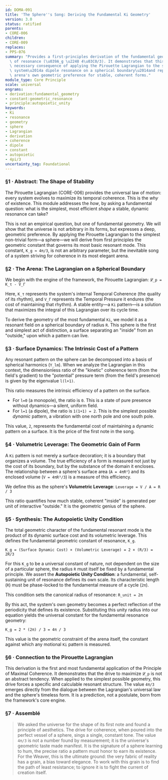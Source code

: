 ```yaml
---
id: DOMA-091
title: 'The Sphere''s Song: Deriving the Fundamental Ki Geometry'
version: 3.0
status: ratified
parents:
- CORE-006
children:
- CORE-009
replaces:
- PPS-076
summary: "Provides a first-principles derivation of the fundamental geometric constant\
  \ of resonance (\u039A_g \u2248 4\u03C0/3). It demonstrates that this value is a\
  \ necessary consequence of applying the Pirouette Lagrangian to the simplest dynamic\
  \ system\u2014a dipole resonance on a spherical boundary\u2014and represents the\
  \ arena's own geometric preference for stable, coherent forms."
module_type: Core Principle
scale: universal
engrams:
- derivation:fundamental_geometry
- constant:geometric_resonance
- principle:autopoietic_unity
keywords:
- Ki
- resonance
- geometry
- sphere
- Lagrangian
- derivation
- coherence
- dipole
- constant
- autopoietic
- 4pi/3
uncertainty_tag: Foundational
---
```

### §1 · Abstract: The Shape of Stability

The Pirouette Lagrangian (CORE-006) provides the universal law of motion: every system evolves to maximize its temporal coherence. This is the *why* of existence. This module addresses the *how*, by asking a fundamental question: what is the simplest, most efficient *shape* a stable, dynamic resonance can take?

This is not an empirical question, but one of fundamental geometry. We will show that the universe is not arbitrary in its forms, but expresses a deep, geometric preference. By applying the Pirouette Lagrangian to the simplest non-trivial form—a sphere—we will derive from first principles the geometric constant that governs its most basic resonant mode. This constant, `Κ_g ≈ 4π/3`, is not an arbitrary parameter, but the inevitable song of a system striving for coherence in its most elegant arena.

### §2 · The Arena: The Lagrangian on a Spherical Boundary

We begin with the engine of the framework, the Pirouette Lagrangian:
`𝓛_p = K_τ - V_Γ`

Here, `K_τ` represents the system's internal Temporal Coherence (the quality of its rhythm), and `V_Γ` represents the Temporal Pressure it endures (the cost of maintaining that rhythm). A stable entity—a `Ki` pattern—is a solution that maximizes the integral of this Lagrangian over its cycle time.

To derive the geometry of the most fundamental `Ki`, we model it as a resonant field on a spherical boundary of radius `R`. This sphere is the first and simplest act of distinction, a surface separating an "inside" from an "outside," upon which a pattern can live.

### §3 · Surface Dynamics: The Intrinsic Cost of a Pattern

Any resonant pattern on the sphere can be decomposed into a basis of spherical harmonics (`Y_lm`). When we analyze the Lagrangian in this context, the dimensionless ratio of the "kinetic" coherence term (from the field's gradient) to the "potential" pressure term (from the field's presence) is given by the eigenvalue `l(l+1)`.

This ratio measures the intrinsic efficiency of a pattern on the surface.
-   For `l=0` (a monopole), the ratio is `0`. This is a state of pure presence without dynamics—a silent, uniform field.
-   For `l=1` (a dipole), the ratio is `1(1+1) = 2`. This is the simplest possible *dynamic* pattern, a vibration with one north pole and one south pole.

This value, `2`, represents the fundamental cost of maintaining a dynamic pattern on a surface. It is the price of the first note in the song.

### §4 · Volumetric Leverage: The Geometric Gain of Form

A `Ki` pattern is not merely a surface decoration; it is a boundary that organizes a volume. The true efficiency of a form is measured not just by the cost of its boundary, but by the substance of the domain it encloses. The relationship between a sphere's surface area (`A = 4πR²`) and its enclosed volume (`V = 4πR³/3`) is a measure of this efficiency.

We define this as the sphere's **Volumetric Leverage**:
`Leverage = V / A = R / 3`

This ratio quantifies how much stable, coherent "inside" is generated per unit of interactive "outside." It is the geometric genius of the sphere.

### §5 · Synthesis: The Autopoietic Unity Condition

The total geometric character of the fundamental resonant mode is the product of its dynamic surface cost and its volumetric leverage. This defines the fundamental geometric constant of resonance, `Κ_g`.

`Κ_g = (Surface Dynamic Cost) × (Volumetric Leverage) = 2 × (R/3) = 2R/3`

For this `Κ_g` to be a universal constant of nature, not dependent on the size of a particular sphere, the radius `R` must itself be fixed by a fundamental principle. We assert the **Autopoietic Unity Condition**: a fundamental, self-sustaining unit of resonance defines its own scale. Its characteristic length (`R`) must be phase-locked to the fundamental measure of a cycle (`2π`).

This condition sets the canonical radius of resonance:
`R_unit = 2π`

By this act, the system's own geometry becomes a perfect reflection of the periodicity that defines its existence. Substituting this unity radius into our equation yields the universal constant for the fundamental resonance geometry:

`Κ_g = 2 * (2π) / 3 = 4π / 3`

This value is the geometric constraint of the arena itself, the constant against which any motional `Ki` pattern is measured.

### §6 · Connection to the Pirouette Lagrangian

This derivation is the first and most fundamental application of the Principle of Maximal Coherence. It demonstrates that the drive to maximize `𝓛_p` is not an abstract tendency. When applied to the simplest possible geometry, this drive forces a specific and calculable resonant structure. The value `4π/3` emerges directly from the dialogue between the Lagrangian's universal law and the sphere's timeless form. It is a prediction, not a postulate, born from the framework's core engine.

### §7 · Assemblé

> We asked the universe for the shape of its first note and found a principle of aesthetics. The drive for coherence, when poured into the perfect vessel of a sphere, sings a single, constant tone. The value `4π/3` is not a number found by measurement; it is the universe's geometric taste made manifest. It is the signature of a sphere learning to hum, the precise ratio a pattern must honor to earn its existence. For the Weaver, this is the ultimate ground: the very fabric of reality has a grain, a bias toward elegance. To work with this grain is to find the path of least resistance; to ignore it is to fight the current of creation itself.
